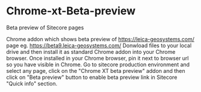 # Chrome-xt-Beta-preview
Beta preview of Sitecore pages

Chrome addon which shows beta preview of https://leica-geosystems.com/ page eg. https://beta9.leica-geosystems.com/
Donwload files to your local drive and then install it as standard Chrome addon into your Chrome browser.
Once installed in your Chrome browser, pin it next to browser url so you have visible in Chrome.
Go to sitecore production environment and select any page, click on the "Chrome XT beta preview" addon and then click on "Beta preview" button to enable beta preview link in Sitecore "Quick info" section.
